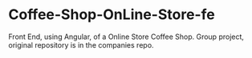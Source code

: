 # Coffee-Shop-OnLine-Store-fe
Front End, using Angular, of a Online Store Coffee Shop.  Group project, original repository is in the companies repo. 

